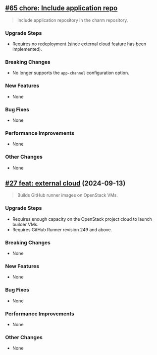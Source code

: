 ## [#65 chore: Include application repo](https://github.com/canonical/github-runner-image-builder-operator/pull/65)

> Include application repository in the charm repository.

### Upgrade Steps
* Requires no redeployment (since external cloud feature has been implemented).

### Breaking Changes
* No longer supports the `app-channel` configuration option.

### New Features
* None

### Bug Fixes
* None

### Performance Improvements
* None

### Other Changes
* None

## [#27 feat: external cloud](https://github.com/canonical/github-runner-image-builder-operator/pull/27) (2024-09-13)

> Builds GitHub runner images on OpenStack VMs.

### Upgrade Steps
* Requires enough capacity on the OpenStack project cloud to launch builder VMs.
* Requires GitHub Runner revision 249 and above.

### Breaking Changes
* None

### New Features
* None

### Bug Fixes
* None

### Performance Improvements
* None

### Other Changes
* None
